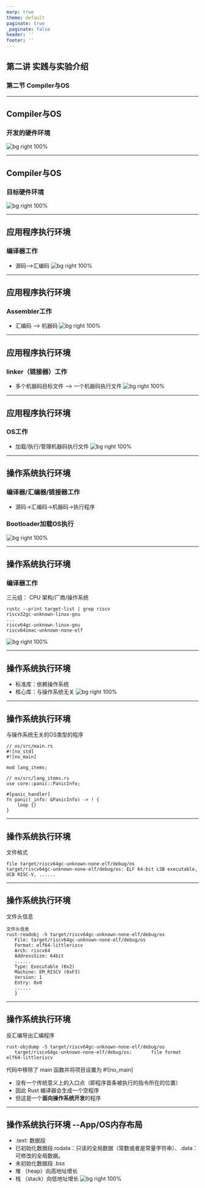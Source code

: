 ```yaml
---
marp: true
theme: default
paginate: true
_paginate: false
header: ''
footer: ''
---
```


<!-- theme: gaia -->
<!-- _class: lead -->

## 第二讲 实践与实验介绍
### 第二节 Compiler与OS

---
## Compiler与OS
### 开发的硬件环境
![bg right 100%](figs/x86.png)

---
## Compiler与OS
### 目标硬件环境
![bg right 100%](figs/rv.png)

---
## 应用程序执行环境
### 编译器工作
- 源码-->汇编码
![bg right 100%](figs/app-software-stack.png)
---
## 应用程序执行环境
### Assembler工作
- 汇编码 --> 机器码
![bg right 100%](figs/app-software-stack.png)
---
## 应用程序执行环境
### linker（链接器）工作
- 多个机器码目标文件 --> 一个机器码执行文件
![bg right 100%](figs/app-software-stack.png)

---
## 应用程序执行环境
### OS工作
- 加载/执行/管理机器码执行文件
![bg right 100%](figs/app-software-stack.png)


---
## 操作系统执行环境
### 编译器/汇编器/链接器工作
- 源码->汇编码->机器码->执行程序
### Bootloader加载OS执行

![bg right 100%](figs/os-software-stack.png)


---
## 操作系统执行环境
### 编译器工作
三元组： CPU 架构/厂商/操作系统
```
rustc --print target-list | grep riscv
riscv32gc-unknown-linux-gnu
...
riscv64gc-unknown-linux-gnu
riscv64imac-unknown-none-elf
```
![bg right 100%](figs/os-software-stack.png)

---
## 操作系统执行环境
- 标准库：依赖操作系统
- 核心库：与操作系统无关
![bg right 100%](figs/os-software-stack.png)

---
## 操作系统执行环境
与操作系统无关的OS类型的程序
```
// os/src/main.rs
#![no_std]
#![no_main]

mod lang_items;

// os/src/lang_items.rs
use core::panic::PanicInfo;

#[panic_handler]
fn panic(_info: &PanicInfo) -> ! {
    loop {}
}
```

---
## 操作系统执行环境

文件格式
```
file target/riscv64gc-unknown-none-elf/debug/os
target/riscv64gc-unknown-none-elf/debug/os: ELF 64-bit LSB executable, UCB RISC-V, ......
```


---
## 操作系统执行环境

文件头信息
```
文件头信息
rust-readobj -h target/riscv64gc-unknown-none-elf/debug/os
   File: target/riscv64gc-unknown-none-elf/debug/os
   Format: elf64-littleriscv
   Arch: riscv64
   AddressSize: 64bit
   ......
   Type: Executable (0x2)
   Machine: EM_RISCV (0xF3)
   Version: 1
   Entry: 0x0
   ......
   }
```

---
## 操作系统执行环境


反汇编导出汇编程序
```
rust-objdump -S target/riscv64gc-unknown-none-elf/debug/os
   target/riscv64gc-unknown-none-elf/debug/os:       file format elf64-littleriscv
```
代码中移除了 main 函数并将项目设置为 #![no_main] 
 - 没有一个传统意义上的入口点（即程序首条被执行的指令所在的位置）
 - 因此 Rust 编译器会生成一个空程序
 - 但这是一个**面向操作系统开发**的程序

---
## 操作系统执行环境 --App/OS内存布局
- .text: 数据段
- 已初始化数据段.rodata：只读的全局数据（常数或者是常量字符串）、.data：可修改的全局数据。
- 未初始化数据段 .bss
- 堆 （heap）向高地址增长
- 栈 （stack）向低地址增长
![bg right 100%](figs/memlayout.png)
